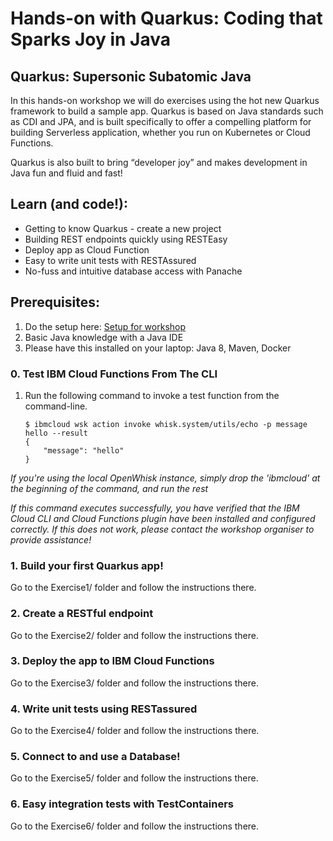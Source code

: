 # Hands-on with Quarkus: Coding that Sparks Joy in Java
## Quarkus: Supersonic Subatomic Java

In this hands-on workshop we will do exercises using the hot new Quarkus framework to build a sample app. Quarkus is based on Java standards such as CDI and JPA, and is built specifically to offer a compelling platform for building Serverless application, whether you run on Kubernetes or Cloud Functions.

Quarkus is also built to bring “developer joy” and makes development in Java fun and fluid and fast!

## Learn (and code!):
* Getting to know Quarkus - create a new project
* Building REST endpoints quickly using RESTEasy
* Deploy app as Cloud Function
* Easy to write unit tests with RESTAssured
* No-fuss and intuitive database access with Panache


## Prerequisites: 
1. Do the setup here: [Setup for workshop](https://github.com/prpatel/Serverless-Workshop-Setup-All-Platforms)
2. Basic Java knowledge with a Java IDE
3. Please have this installed on your laptop: Java 8, Maven, Docker

### 0. Test IBM Cloud Functions From The CLI

1. Run the following command to invoke a test function from the command-line.

   ```
   $ ibmcloud wsk action invoke whisk.system/utils/echo -p message hello --result
   {
       "message": "hello"
   }
   ```

*If you're using the local OpenWhisk instance, simply drop the 'ibmcloud' at the beginning of the command, and run the rest*

*If this command executes successfully, you have verified that the IBM Cloud CLI and Cloud Functions plugin have been installed and configured correctly. If this does not work, please contact the workshop organiser to provide assistance!*

### 1. Build your first Quarkus app!
Go to the Exercise1/ folder and follow the instructions there. 

### 2. Create a RESTful endpoint
Go to the Exercise2/ folder and follow the instructions there.

### 3. Deploy the app to IBM Cloud Functions 
Go to the Exercise3/ folder and follow the instructions there. 

### 4. Write unit tests using RESTassured
Go to the Exercise4/ folder and follow the instructions there. 

### 5. Connect to and use a Database! 
Go to the Exercise5/ folder and follow the instructions there. 

### 6. Easy integration tests with TestContainers 
Go to the Exercise6/ folder and follow the instructions there. 
